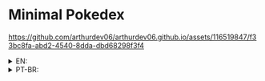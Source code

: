 # Minimal Pokedex


https://github.com/arthurdev06/arthurdev06.github.io/assets/116519847/f33bc8fa-abd2-4540-8dda-dbd68298f3f4




<details>
<summary>EN:</summary>

### About the project

- A minimalist pokedex made with basic html, css and js, you can search for the pokemon with id or name in the search bar, if the name is not valid an alert will show in the screen, I want add an way to go fowards or backwards by simply clicking an button.

### How to execute the project:

1. Have an IDE that supports HTML, CSS, JavaScript and that can run the code on screen, like vscode with live server;
2. Clone this repository using `git clone https://github.com/arthurdev06/arthurdev06.github.io/tree/main/minimal-pokedex` command;

### Checkout in: https://arthurdev06.github.io/minimal-pokedex/index.html

</details>

<details>
<summary>PT-BR:</summary>

<h3>Sobre</h3>

- Uma pokedex minimalista feita com css javascript básicos, que o usuário pode buscar pelo pokemon pelo id ou nome, sem mostrar todos os disponíveis, futuramente quero adicionar um modo de nevegar pelos pokemons aumentando ou diminuindo o id por meio de butões.

### Como executar o projeto:

1. Tenha uma IDE que suporte HTML, CSS, JavaScript e que consiga rodar o código atualizando na tela, no vscode temos a extensão do live server;
2. Dê um `git clone https://github.com/arthurdev06/arthurdev06.github.io/tree/main/minimal-pokedex`;

### Veja em: https://arthurdev06.github.io/minimal-pokedex/index.html

</details>
